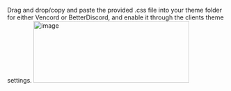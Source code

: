 Drag and drop/copy and paste the provided .css file into your theme folder for either Vencord or BetterDiscord, and enable it through the clients theme settings.
<img width="358" height="142" alt="image" src="https://github.com/user-attachments/assets/23bfa5eb-c503-41b7-8a11-db4ea48784cd" />
